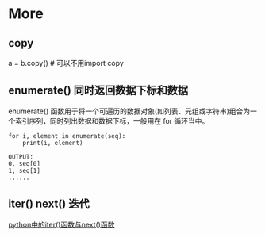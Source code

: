 # More

## copy
a = b.copy()  # 可以不用import copy

## enumerate() 同时返回数据下标和数据
enumerate() 函数用于将一个可遍历的数据对象(如列表、元组或字符串)组合为一个索引序列，同时列出数据和数据下标，一般用在 for 循环当中。
```
for i, element in enumerate(seq):
    print(i, element)

OUTPUT:
0, seq[0]
1, seq[1]
......
```

## iter() next() 迭代
[python中的iter()函数与next()函数](https://blog.csdn.net/xun527/article/details/76652189)

